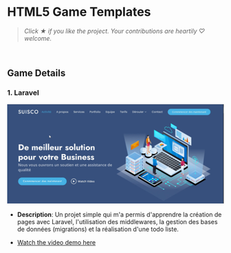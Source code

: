 # HTML5 Game Templates

> *Click &#9733; if you like the project. Your contributions are heartily ♡ welcome.*

<br/>

## Game Details

### 1. Laravel

![Project Demo](suisco.png)

- **Description**: Un projet simple qui m'a permis d'apprendre la création de pages avec Laravel, l'utilisation des middlewares, la gestion des bases de données (migrations) et la réalisation d'une todo liste.

- [Watch the video demo here](video.mp4)
